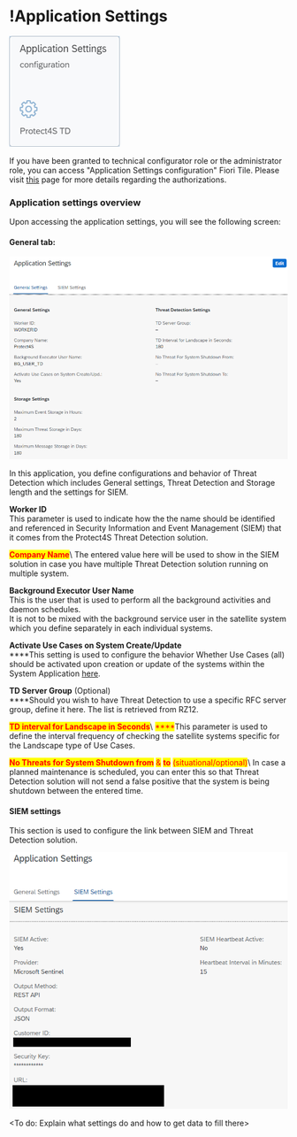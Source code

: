 # !Application Settings

![Application Settings configuration](<../.gitbook/assets/image (29).png>)

If you have been granted to technical configurator role or the administrator role, you can access "Application Settings configuration" Fiori Tile. Please visit [this](systems-in-threat-detection/system-configuration-fiori-application/users-and-authorizations/authorizations.md) page for more details regarding the authorizations.



### Application settings overview

Upon accessing the application settings, you will see the following screen:

#### General tab:

![General settings](<../.gitbook/assets/image (20).png>)

In this application, you define configurations and behavior of Threat Detection which includes General settings, Threat Detection and Storage length and the settings for SIEM.

**Worker ID**\
This parameter is used to indicate how the the name should be identified and referenced in Security Information and Event Management (SIEM) that it comes from the Protect4S Threat Detection solution.

<mark style="color:red;">**Company Name**</mark>\ <mark style="color:red;"></mark>The entered value here will be used to show in the SIEM solution in case you have multiple Threat Detection solution running on multiple system.

**Background Executor User Name**\
This is the user that is used to perform all the background activities and daemon schedules.\
It is not to be mixed with the background service user in the satellite system which you define separately in each individual systems.

**Activate Use Cases on System Create/Update**\
****This setting is used to configure the behavior Whether Use Cases (all) should be activated upon creation or update of the systems within the System Application [here](systems-in-threat-detection/system-configuration-fiori-application/).

**TD Server Group** (Optional)\
****Should you wish to have Threat Detection to use a specific RFC server group, define it here. The list is retrieved from RZ12.

<mark style="color:red;">**TD interval for Landscape in Seconds**</mark>\ <mark style="color:red;">****</mark>This parameter is used to define the interval frequency of checking the satellite systems specific for the Landscape type of Use Cases.&#x20;

<mark style="color:red;">**No Threats for System Shutdown from**</mark> <mark style="color:red;"></mark><mark style="color:red;">&</mark> <mark style="color:red;"></mark><mark style="color:red;">**to**</mark> <mark style="color:red;"></mark><mark style="color:red;">(situational/optional)</mark>\ <mark style="color:red;"></mark>In case a planned maintenance is scheduled, you can enter this so that Threat Detection solution will not send a false positive that the system is being shutdown between the entered time.

#### SIEM settings

This section is used to configure the link between SIEM and Threat Detection solution.

![SIEM settings](../.gitbook/assets/image.png)

\<To do: Explain what settings do and how to get data to fill there>



